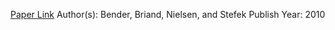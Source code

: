 
[Paper Link](https://papers.ssrn.com/sol3/papers.cfm?abstract_id=2543991)
Author(s): Bender, Briand, Nielsen, and Stefek
Publish Year: 2010